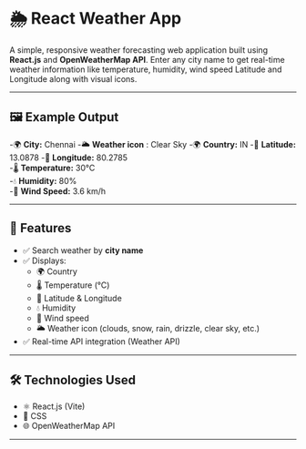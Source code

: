 # 🌦️ React Weather App

A simple, responsive weather forecasting web application built using **React.js** and **OpenWeatherMap API**. Enter any city name to get real-time weather information like temperature, humidity, wind speed Latitude and Longitude along with visual icons.

---

## 🖼️ Example Output

-🌍 **City:** Chennai
-🌥️ **Weather icon** : Clear Sky
-🌍 **Country:** IN
-📍 **Latitude:** 13.0878
-📍 **Longitude:** 80.2785  
-🌡️ **Temperature:** 30°C  
-💧 **Humidity:** 80%  
-💨 **Wind Speed:** 3.6 km/h  

---

## 🚀 Features

- ✅ Search weather by **city name**
- ✅ Displays:
  - 🌍 Country
  - 🌡️ Temperature (°C)
  - 📍 Latitude & Longitude
  - 💧 Humidity
  - 💨 Wind speed
  - 🌥️ Weather icon (clouds, snow, rain, drizzle, clear sky, etc.)
- ✅ Real-time API integration (Weather API)

---

## 🛠️ Technologies Used

- ⚛️ React.js (Vite)
- 🎨 CSS
- 🌐 OpenWeatherMap API

---
